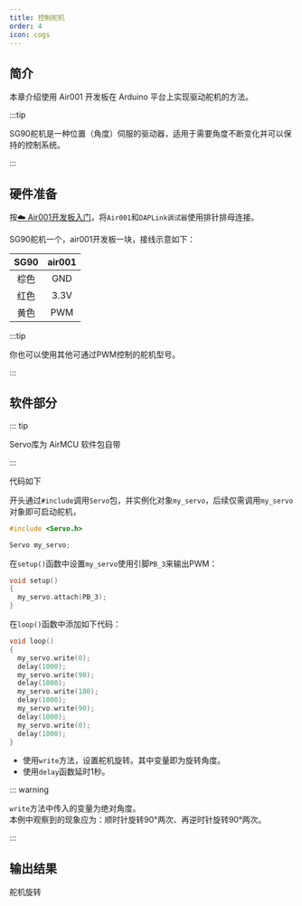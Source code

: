 ```yaml
---
title: 控制舵机
order: 4
icon: cogs
---
```

## 简介

本章介绍使用 Air001 开发板在 Arduino 平台上实现驱动舵机的方法。

:::tip

SG90舵机是一种位置（角度）伺服的驱动器，适用于需要角度不断变化并可以保持的控制系统。

:::

## 硬件准备

按[☁️ Air001开发板入门](/tutorial-advanced/Air001_start.html)，将`Air001`和`DAPLink调试器`使用排针排母连接。

SG90舵机一个，air001开发板一块，接线示意如下：

| SG90 | air001 |
| :--: | :----: |
|棕色|GND|
|红色|3.3V|
|黄色|PWM|

:::tip

你也可以使用其他可通过PWM控制的舵机型号。

:::

## 软件部分

::: tip

Servo库为 AirMCU 软件包自带

:::

代码如下

开头通过`#include`调用`Servo`包，并实例化对象`my_servo`，后续仅需调用`my_servo`对象即可启动舵机，

```cpp
#include <Servo.h>

Servo my_servo;
```

在`setup()`函数中设置`my_servo`使用引脚`PB_3`来输出PWM：

```cpp
void setup()
{
  my_servo.attach(PB_3);
}
```

在`loop()`函数中添加如下代码：

```cpp
void loop()
{
  my_servo.write(0);
  delay(1000);
  my_servo.write(90);
  delay(1000);
  my_servo.write(180);
  delay(1000);
  my_servo.write(90);
  delay(1000);
  my_servo.write(0);
  delay(1000);
}
```

- 使用`write`方法，设置舵机旋转。其中变量即为旋转角度。
- 使用`delay`函数延时1秒。

::: warning

`write`方法中传入的变量为绝对角度。  
本例中观察到的现象应为：顺时针旋转90°两次、再逆时针旋转90°两次。

:::

## 输出结果

舵机旋转
